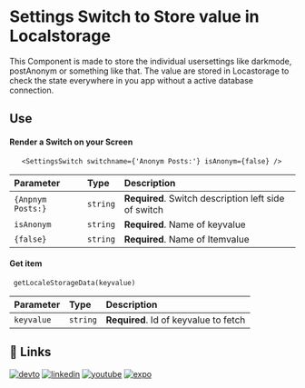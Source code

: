 
 # Settings Switch to Store value in Localstorage

This Component is made to store the individual usersettings like darkmode, postAnonym or something like that. 
The value are stored in Locastorage to check the state everywhere in you app without a active database connection.




## Use

#### Render a Switch on your Screen

```
   <SettingsSwitch switchname={'Anonym Posts:'} isAnonym={false} />
```

| Parameter | Type     | Description                |
| :-------- | :------- | :------------------------- |
| `{Anpnym Posts:}` | `string` | **Required**. Switch description left side of switch |
| `isAnonym` | `string` | **Required**. Name of keyvalue |
| `{false}` | `string` | **Required**. Name of Itemvalue |

#### Get item

```
 getLocaleStorageData(keyvalue)
```

| Parameter | Type     | Description                       |
| :-------- | :------- | :-------------------------------- |
| `keyvalue`      | `string` | **Required**. Id of keyvalue to fetch |




## 🔗 Links
[![devto](https://img.shields.io/badge/dev.to-000?style=for-the-badge&logo=dev.to&logoColor=white)](https://dev.to/gismo1337)
[![linkedin](https://img.shields.io/badge/linkedin-0A66C2?style=for-the-badge&logo=linkedin&logoColor=white)](https://www.linkedin.com/in/sebastianrichter1337/)
[![youtube](https://img.shields.io/badge/youtube-f70025?style=for-the-badge&logo=youtube&logoColor=white)](https://www.youtube.com/gismo1337dev)
[![expo](https://img.shields.io/badge/expo-000000?style=for-the-badge&logo=expo&logoColor=white)](https://expo.dev/@g1sm0?tab=snacks)